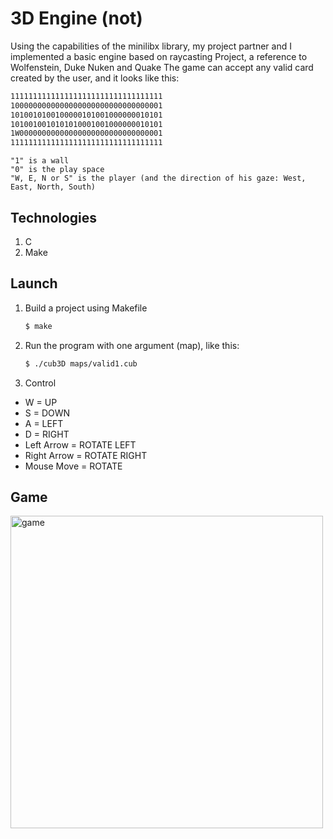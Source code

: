 # 3D Engine (not)

Using the capabilities of the minilibx library, my project partner and I implemented a basic engine based on raycasting
Project, a reference to Wolfenstein, Duke Nuken and Quake
The game can accept any valid card created by the user, and it looks like this:

   ```sh
   1111111111111111111111111111111111
   1000000000000000000000000000000001
   1010010100100000101001000000010101
   1010010010101010001001000000010101
   1W00000000000000000000000000000001
   1111111111111111111111111111111111
   ```

    "1" is a wall
    "0" is the play space
    "W, E, N or S" is the player (and the direction of his gaze: West, East, North, South) 


## Technologies

1. C
2. Make

## Launch

1. Build a project using Makefile

   ```sh
   $ make
   ```

2. Run the program with one argument (map), like this:

   ```sh
   $ ./cub3D maps/valid1.cub
   ```
   
3. Control

  - W             = UP
  - S             = DOWN
  - A             = LEFT
  - D             = RIGHT
  - Left Arrow    = ROTATE LEFT
  - Right Arrow   = ROTATE RIGHT
  - Mouse Move    = ROTATE
  

## Game

  <img src="./screen/game.gif" width="500" alt="game">
